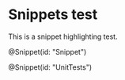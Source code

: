 # Snippets test

This is a snippet highlighting test.

@Snippet(id: "Snippet")

@Snippet(id: "UnitTests")

